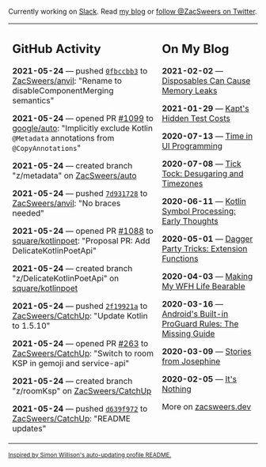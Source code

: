 Currently working on [Slack](https://slack.com/). Read [my blog](https://zacsweers.dev/) or [follow @ZacSweers on Twitter](https://twitter.com/ZacSweers).

<table><tr><td valign="top" width="60%">

## GitHub Activity
<!-- githubActivity starts -->
**2021-05-24** — pushed [`0fbccbb3`](https://github.com/ZacSweers/anvil/commit/0fbccbb335e956ae849ab802a439f4e283b9c6db) to [ZacSweers/anvil](https://api.github.com/repos/ZacSweers/anvil): "Rename to disableComponentMerging semantics"

**2021-05-24** — opened PR [#1099](https://api.github.com/repos/google/auto/pulls/1099) to [google/auto](https://api.github.com/repos/google/auto): "Implicitly exclude Kotlin `@Metadata` annotations from `@CopyAnnotations`"

**2021-05-24** — created branch "z/metadata" on [ZacSweers/auto](https://api.github.com/repos/ZacSweers/auto)

**2021-05-24** — pushed [`7d931728`](https://github.com/ZacSweers/anvil/commit/7d931728228eeb26e8455641244f0542fc7c0753) to [ZacSweers/anvil](https://api.github.com/repos/ZacSweers/anvil): "No braces needed"

**2021-05-24** — opened PR [#1088](https://api.github.com/repos/square/kotlinpoet/pulls/1088) to [square/kotlinpoet](https://api.github.com/repos/square/kotlinpoet): "Proposal PR: Add DelicateKotlinPoetApi"

**2021-05-24** — created branch "z/DelicateKotlinPoetApi" on [square/kotlinpoet](https://api.github.com/repos/square/kotlinpoet)

**2021-05-24** — pushed [`2f19921a`](https://github.com/ZacSweers/CatchUp/commit/2f19921a92407fd1b4334d9ede3be5495d8a08b3) to [ZacSweers/CatchUp](https://api.github.com/repos/ZacSweers/CatchUp): "Update Kotlin to 1.5.10"

**2021-05-24** — opened PR [#263](https://api.github.com/repos/ZacSweers/CatchUp/pulls/263) to [ZacSweers/CatchUp](https://api.github.com/repos/ZacSweers/CatchUp): "Switch to room KSP in gemoji and service-api"

**2021-05-24** — created branch "z/roomKsp" on [ZacSweers/CatchUp](https://api.github.com/repos/ZacSweers/CatchUp)

**2021-05-24** — pushed [`d639f972`](https://github.com/ZacSweers/CatchUp/commit/d639f972eb8634ec8477604f547ad197f61e5114) to [ZacSweers/CatchUp](https://api.github.com/repos/ZacSweers/CatchUp): "README updates"
<!-- githubActivity ends -->
</td><td valign="top" width="40%">

## On My Blog
<!-- blog starts -->
**2021-02-02** — [Disposables Can Cause Memory Leaks](https://www.zacsweers.dev/disposables-can-cause-memory-leaks/)

**2021-01-29** — [Kapt's Hidden Test Costs](https://www.zacsweers.dev/kapts-hidden-test-costs/)

**2020-07-13** — [Time in UI Programming](https://www.zacsweers.dev/time-in-ui/)

**2020-07-08** — [Tick Tock: Desugaring and Timezones](https://www.zacsweers.dev/ticktock-desugaring-timezones/)

**2020-06-11** — [Kotlin Symbol Processing: Early Thoughts](https://www.zacsweers.dev/kotlin-symbol-processor-early-thoughts/)

**2020-05-01** — [Dagger Party Tricks: Extension Functions](https://www.zacsweers.dev/dagger-party-tricks-extension-functions/)

**2020-04-03** — [Making My WFH Life Bearable](https://www.zacsweers.dev/making-wfh-life-bearable/)

**2020-03-16** — [Android's Built-in ProGuard Rules: The Missing Guide](https://www.zacsweers.dev/android-proguard-rules/)

**2020-03-09** — [Stories from Josephine](https://www.zacsweers.dev/stories-from-josephine/)

**2020-02-05** — [It's Nothing](https://www.zacsweers.dev/its-nothing/)
<!-- blog ends -->
More on [zacsweers.dev](https://zacsweers.dev/)
</td></tr></table>

<sub><a href="https://simonwillison.net/2020/Jul/10/self-updating-profile-readme/">Inspired by Simon Willison's auto-updating profile README.</a></sub>